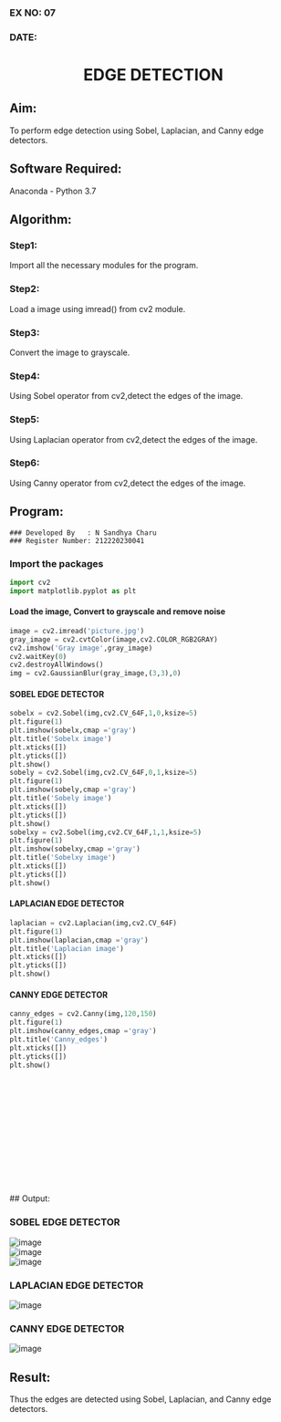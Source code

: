### EX NO: 07
### DATE:
# <p align="center">EDGE DETECTION</p>

## Aim:
To perform edge detection using Sobel, Laplacian, and Canny edge detectors.
## Software Required:
Anaconda - Python 3.7
## Algorithm:
### Step1:
Import all the necessary modules for the program.
### Step2:
Load a image using imread() from cv2 module.
### Step3:
Convert the image to grayscale.
### Step4:
Using Sobel operator from cv2,detect the edges of the image.
### Step5:
Using Laplacian operator from cv2,detect the edges of the image.
### Step6:
Using Canny operator from cv2,detect the edges of the image.
## Program:
```
### Developed By   : N Sandhya Charu
### Register Number: 212220230041
```
### Import the packages
``` Python
import cv2
import matplotlib.pyplot as plt
```
#### Load the image, Convert to grayscale and remove noise
``` Python
image = cv2.imread('picture.jpg')
gray_image = cv2.cvtColor(image,cv2.COLOR_RGB2GRAY)
cv2.imshow('Gray image',gray_image)
cv2.waitKey(0)
cv2.destroyAllWindows()
img = cv2.GaussianBlur(gray_image,(3,3),0)
```
#### SOBEL EDGE DETECTOR
``` Python
sobelx = cv2.Sobel(img,cv2.CV_64F,1,0,ksize=5)
plt.figure(1)
plt.imshow(sobelx,cmap ='gray')
plt.title('Sobelx image')
plt.xticks([])
plt.yticks([])
plt.show()
sobely = cv2.Sobel(img,cv2.CV_64F,0,1,ksize=5)
plt.figure(1)
plt.imshow(sobely,cmap ='gray')
plt.title('Sobely image')
plt.xticks([])
plt.yticks([])
plt.show()
sobelxy = cv2.Sobel(img,cv2.CV_64F,1,1,ksize=5)
plt.figure(1)
plt.imshow(sobelxy,cmap ='gray')
plt.title('Sobelxy image')
plt.xticks([])
plt.yticks([])
plt.show()
```
#### LAPLACIAN EDGE DETECTOR
``` Python
laplacian = cv2.Laplacian(img,cv2.CV_64F)
plt.figure(1)
plt.imshow(laplacian,cmap ='gray')
plt.title('Laplacian image')
plt.xticks([])
plt.yticks([])
plt.show()
```
#### CANNY EDGE DETECTOR
``` Python
canny_edges = cv2.Canny(img,120,150)
plt.figure(1)
plt.imshow(canny_edges,cmap ='gray')
plt.title('Canny_edges')
plt.xticks([])
plt.yticks([])
plt.show()
```
<br>
<br>
<br>
<br>
<br>
<br>
<br>
<br>
<br>
<br>
<br>
<br>
## Output:

### SOBEL EDGE DETECTOR
![image](https://user-images.githubusercontent.com/75235167/168247006-f720848a-9565-4833-a5c3-685aa3120e11.png)
<br>
![image](https://user-images.githubusercontent.com/75235167/168247823-048b13b4-ba76-4ddb-b398-8cd64433cc95.png)
<br>
![image](https://user-images.githubusercontent.com/75235167/168247118-c4062914-ae48-41a8-ad35-23a569780347.png)
### LAPLACIAN EDGE DETECTOR
![image](https://user-images.githubusercontent.com/75235167/168247210-44e55f71-c946-4e1f-8067-2aab440dfc30.png)
### CANNY EDGE DETECTOR
![image](https://user-images.githubusercontent.com/75235167/168247295-e8bd9ef5-a8f7-4308-ad65-47cc5bacf3f8.png)
## Result:
Thus the edges are detected using Sobel, Laplacian, and Canny edge detectors.
